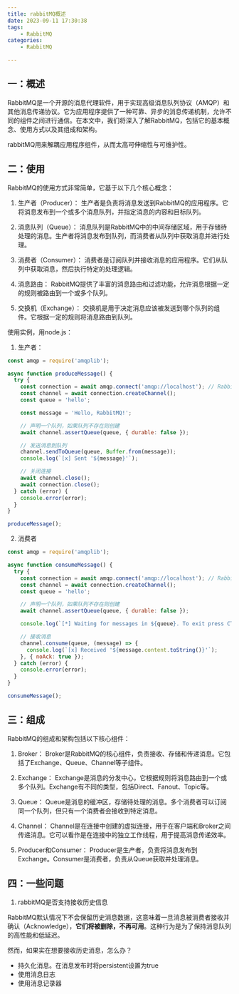 ```yaml
---
title: rabbitMQ概述
date: 2023-09-11 17:30:38
tags:
    - RabbitMQ
categories:
    - RabbitMQ

---
```


## 一：概述
RabbitMQ是一个开源的消息代理软件，用于实现高级消息队列协议（AMQP）和其他消息传递协议。它为应用程序提供了一种可靠、异步的消息传递机制，允许不同的组件之间进行通信。在本文中，我们将深入了解RabbitMQ，包括它的基本概念、使用方式以及其组成和架构。

rabbitMQ用来解耦应用程序组件，从而太高可伸缩性与可维护性。

## 二：使用
RabbitMQ的使用方式非常简单，它基于以下几个核心概念：

1. 生产者（Producer）：
生产者是负责将消息发送到RabbitMQ的应用程序。它将消息发布到一个或多个消息队列，并指定消息的内容和目标队列。

2. 消息队列（Queue）：
消息队列是RabbitMQ中的中间存储区域，用于存储待处理的消息。生产者将消息发布到队列，而消费者从队列中获取消息并进行处理。

3. 消费者（Consumer）：
消费者是订阅队列并接收消息的应用程序。它们从队列中获取消息，然后执行特定的处理逻辑。

4. 消息路由：
RabbitMQ提供了丰富的消息路由和过滤功能，允许消息根据一定的规则被路由到一个或多个队列。

5. 交换机（Exchange）：
交换机是用于决定消息应该被发送到哪个队列的组件。它根据一定的规则将消息路由到队列。


使用实例，用node.js：

1. 生产者：
```javascript
const amqp = require('amqplib');

async function produceMessage() {
  try {
    const connection = await amqp.connect('amqp://localhost'); // RabbitMQ服务器的地址
    const channel = await connection.createChannel();
    const queue = 'hello';

    const message = 'Hello, RabbitMQ!';

    // 声明一个队列，如果队列不存在则创建
    await channel.assertQueue(queue, { durable: false });

    // 发送消息到队列
    channel.sendToQueue(queue, Buffer.from(message));
    console.log(`[x] Sent '${message}'`);

    // 关闭连接
    await channel.close();
    await connection.close();
  } catch (error) {
    console.error(error);
  }
}

produceMessage();

```
2. 消费者
```javascript
const amqp = require('amqplib');

async function consumeMessage() {
  try {
    const connection = await amqp.connect('amqp://localhost'); // RabbitMQ服务器的地址
    const channel = await connection.createChannel();
    const queue = 'hello';

    // 声明一个队列，如果队列不存在则创建
    await channel.assertQueue(queue, { durable: false });

    console.log(`[*] Waiting for messages in ${queue}. To exit press CTRL+C`);

    // 接收消息
    channel.consume(queue, (message) => {
      console.log(`[x] Received '${message.content.toString()}'`);
    }, { noAck: true });
  } catch (error) {
    console.error(error);
  }
}

consumeMessage();

```

## 三：组成
RabbitMQ的组成和架构包括以下核心组件：

1. Broker：
Broker是RabbitMQ的核心组件，负责接收、存储和传递消息。它包括了Exchange、Queue、Channel等子组件。

2. Exchange：
Exchange是消息的分发中心，它根据规则将消息路由到一个或多个队列。Exchange有不同的类型，包括Direct、Fanout、Topic等。

3. Queue：
Queue是消息的缓冲区，存储待处理的消息。多个消费者可以订阅同一个队列，但只有一个消费者会接收到特定消息。

4. Channel：
Channel是在连接中创建的虚拟连接，用于在客户端和Broker之间传递消息。它可以看作是在连接中的独立工作线程，用于提高消息传递效率。

5. Producer和Consumer：
Producer是生产者，负责将消息发布到Exchange。Consumer是消费者，负责从Queue获取并处理消息。

## 四：一些问题
1. rabbitMQ是否支持接收历史信息

RabbitMQ默认情况下不会保留历史消息数据，这意味着一旦消息被消费者接收并确认（Acknowledge），**它们将被删除，不再可用**。这种行为是为了保持消息队列的高性能和低延迟。

然而，如果实在想要接收历史消息，怎么办？
* 持久化消息。在消息发布时将persistent设置为true
* 使用消息日志
* 使用消息记录器
